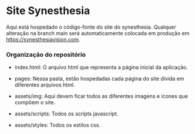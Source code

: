 # Site Synesthesia

Aqui está hospedado o código-fonte do site do synesthesia. Qualquer alteração na 
branch main será automaticamente colocada em produção em https://synesthesiavision.com. 

### Organização do repositório

- index.html: O arquivo html que representa a página inicial da aplicação.

- pages: Nessa pasta, estão hospedadas cada página do site divida em diferentes
arquivos html.

- assets/img: Aqui devem ficar todos as diferentes imagens e ícones que compõem o site.

- assets/scripts: Todos os scripts javascript.

- assets/styles: Todos os estilos css.